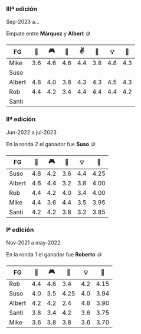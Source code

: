### IIIª edición  
  
Sep-2023 a... 
  
Empate entre **Márquez** y **Albert** 🪙  
  
|FG|🍲|🎮|🍻|✌️|💸|💡|👑| 
|---|---|---|---|---|---|---|---|
|Mike|3.6|4.6|4.6|4.4|3.8|4.8|4.3|
|Suso|||||||| 
|Albert|4.8|4.0|3.8|4.3|4.3|4.5|4.3| 
|Rob|4.4|4.2|	3.4|4.4|4.4|4.4|4.2|
|Santi||||||||


### IIª edición  
  
Jun-2022 a jul-2023 
  
En la ronda 2 el ganador fue **Suso** 🪙  
  
|FG|🍲|🎮|💸|💡|👑| 
|---|---|---|---|---|---| 
|Suso|4.8|4.2|3.6|4.4|4.25| 
|Albert|4.6|4.4|3.2|3.8|4.00| 
|Rob|4.4|4.2|4.0|3.4|4.00|  
|Mike|4.4|3.6|4.4|3.5|3.95| 
|Santi|4.2|4.2|3.8|3.2|3.85| 
  
  
### Iª edición  
  
Nov-2021 a may-2022 
  
En la ronda 1 el ganador fue **Roberto** 🪙 
  
|FG|🍲|🎮|💸|💡|👑| 
|---|---|---|---|---|---| 
|Rob|4.4|4.6|3.4|4.2|4.15| 
|Suso|4.0|3.5|4.25|4.0|3.94| 
|Albert|4.2|4.2|2.4|4.8|3.90| 
|Santi|3.8|3.4|4.2|3.6|3.75| 
|Mike|3.6|3.8|3.8|3.6|3.70|
